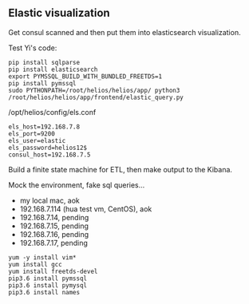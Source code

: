 ## Elastic visualization

Get consul scanned and then put them into elasticsearch visualization.

Test Yi's code:
```
pip install sqlparse
pip install elasticsearch
export PYMSSQL_BUILD_WITH_BUNDLED_FREETDS=1
pip install pymssql
sudo PYTHONPATH=/root/helios/helios/app/ python3 /root/helios/helios/app/frontend/elastic_query.py
```

/opt/helios/config/els.conf
```
els_host=192.168.7.8
els_port=9200
els_user=elastic
els_password=helios12$
consul_host=192.168.7.5
```

Build a finite state machine for ETL, then make output to the Kibana. <br />

Mock the environment, fake sql queries... <br />
- my local mac, aok
- 192.168.7.114 (hua test vm, CentOS), aok
- 192.168.7.14, pending
- 192.168.7.15, pending
- 192.168.7.16, pending
- 192.168.7.17, pending

```
yum -y install vim*
yum install gcc
yum install freetds-devel
pip3.6 install pymssql
pip3.6 install pymysql
pip3.6 install names
```
